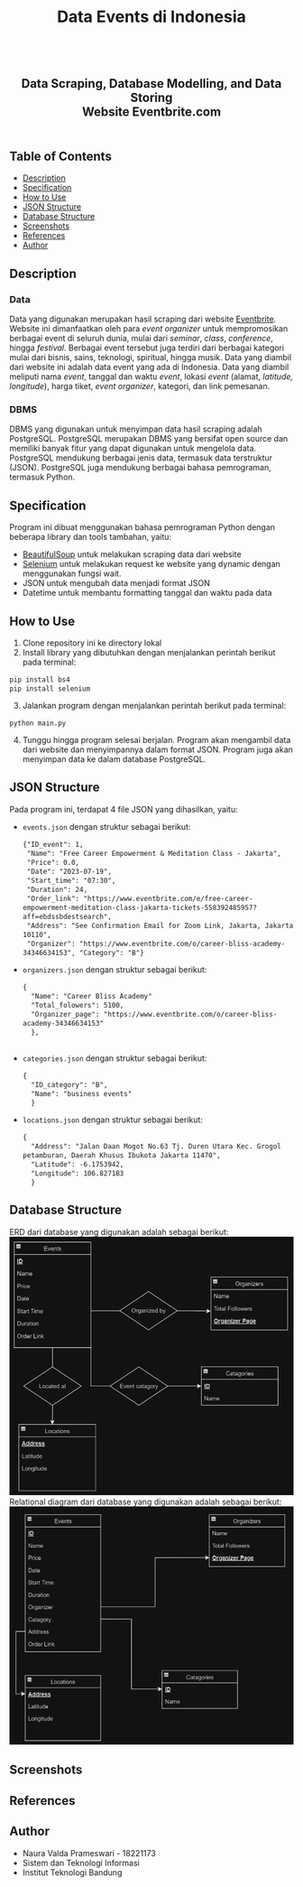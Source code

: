 <h1 align="center">
  <br>
  Data Events di Indonesia
  <br>
  <br>
</h1>

<h2 align="center">
  <br>
  Data Scraping, Database Modelling, and Data Storing
  <br>
  Website Eventbrite.com
  <br>
  <br>
</h2>

## Table of Contents
  - [Description](#description)
  - [Specification](#specification)
  - [How to Use](#how-to-use)
  - [JSON Structure](#json-structure)
  - [Database Structure](#database-structure)
  - [Screenshots](#screenshots)
  - [References](#references)
  - [Author](#author)

## Description
  ### Data
  Data yang digunakan merupakan hasil scraping dari website [Eventbrite](https://www.eventbrite.com/). Website ini dimanfaatkan oleh para _event organizer_ untuk mempromosikan berbagai event di seluruh dunia, mulai dari _seminar_, _class_, _conference_, hingga _festival_. Berbagai event tersebut juga terdiri dari berbagai kategori mulai dari bisnis, sains, teknologi, spiritual, hingga musik. Data yang diambil dari website ini adalah data event yang ada di Indonesia. Data yang diambil meliputi nama _event_, tanggal dan waktu _event_, lokasi _event_ (alamat, _latitude, longitude_), harga tiket, _event organizer_, kategori, dan link pemesanan.
  ### DBMS
  DBMS yang digunakan untuk menyimpan data hasil scraping adalah PostgreSQL. PostgreSQL merupakan DBMS yang bersifat open source dan memiliki banyak fitur yang dapat digunakan untuk mengelola data. PostgreSQL mendukung berbagai jenis data, termasuk data terstruktur (JSON). PostgreSQL juga mendukung berbagai bahasa pemrograman, termasuk Python.

## Specification
  Program ini dibuat menggunakan bahasa pemrograman Python dengan beberapa library dan tools tambahan, yaitu:
  - [BeautifulSoup](https://www.crummy.com/software/BeautifulSoup/bs4/doc/) 
    untuk melakukan scraping data dari website
  - [Selenium](https://www.selenium.dev/) 
    untuk melakukan request ke website yang dynamic dengan menggunakan fungsi wait.
  - JSON 
    untuk mengubah data menjadi format JSON
  - Datetime 
    untuk membantu formatting tanggal dan waktu pada data

## How to Use
  1. Clone repository ini ke directory lokal
  2. Install library yang dibutuhkan dengan menjalankan perintah berikut pada terminal:
  ```
  pip install bs4
  pip install selenium
  ```
  3. Jalankan program dengan menjalankan perintah berikut pada terminal:
  ```
  python main.py
  ```
  4. Tunggu hingga program selesai berjalan. Program akan mengambil data dari website dan menyimpannya dalam format JSON. Program juga akan menyimpan data ke dalam database PostgreSQL.

## JSON Structure
  Pada program ini, terdapat 4 file JSON yang dihasilkan, yaitu:
  - `events.json`
     dengan struktur sebagai berikut:
     ```
     {"ID_event": 1, 
      "Name": "Free Career Empowerment & Meditation Class - Jakarta", 
      "Price": 0.0, 
      "Date": "2023-07-19", 
      "Start_time": "07:30", 
      "Duration": 24, 
      "Order_link": "https://www.eventbrite.com/e/free-career-empowerment-meditation-class-jakarta-tickets-558392485957?aff=ebdssbdestsearch", 
      "Address": "See Confirmation Email for Zoom Link, Jakarta, Jakarta 10110", 
      "Organizer": "https://www.eventbrite.com/o/career-bliss-academy-34346634153", "Category": "B"}
     ```
  - `organizers.json`
    dengan struktur sebagai berikut:
    ```
    {
      "Name": "Career Bliss Academy"
      "Total_folowers": 5100, 
      "Organizer_page": "https://www.eventbrite.com/o/career-bliss-academy-34346634153"
      }, 
     
    ```
  - `categories.json`
    dengan struktur sebagai berikut:
    ```
    {
      "ID_category": "B", 
      "Name": "business events"
      }
    ```
  - `locations.json`
    dengan struktur sebagai berikut:
    ```
    {
      "Address": "Jalan Daan Mogot No.63 Tj. Duren Utara Kec. Grogol petamburan, Daerah Khusus Ibukota Jakarta 11470", 
      "Latitude": -6.1753942, 
      "Longitude": 106.827183
      }
    ```

## Database Structure
   ERD dari database yang digunakan adalah sebagai berikut:
    ![ERD](Data%20Storing/design/ERD.png)
   Relational diagram dari database yang digunakan adalah sebagai berikut:
    ![Relational Design](Data%20Storing/design/Relational%20Diagram.png)
## Screenshots

## References

## Author
  - Naura Valda Prameswari - 18221173
  - Sistem dan Teknologi Informasi
  - Institut Teknologi Bandung
